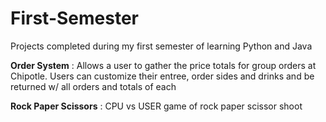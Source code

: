 # First-Semester
Projects completed during my first semester of learning Python and Java

**Order System** : Allows a user to gather the price totals for group orders at Chipotle. Users can customize their entree, order sides and drinks and be returned w/
all orders and totals of each

**Rock Paper Scissors** : CPU vs USER game of rock paper scissor shoot
